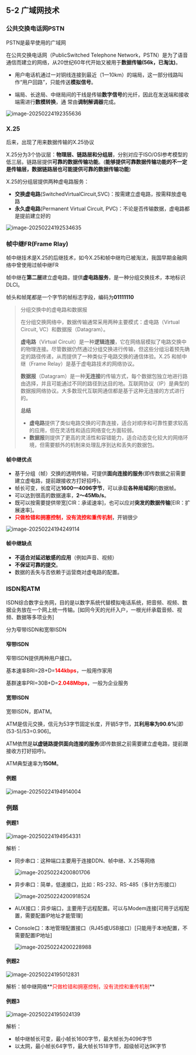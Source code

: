 ## 5-2 广域网技术

### 公共交换电话网PSTN

PSTN是最早使用的广域网

在公共交换电话网（PublicSwitched Telephone Network，PSTN）是为了语音通信而建立的网络，从20世纪60年代开始又被用于**数据传输(56k，已淘汰)**。

- 用户电话机通过一对铜线连接到最近（1一10km）的端局，这一部分线路叫作“用户回路”，只能传送**模拟信号**。

- 端局、长途局、中继局间的干线是传输**数字信号**的光纤，因此在发送端和接收端需进行**数模转换**，通
  常由**调制解调器**完成。

![image-20250224192355636](https://img.yatjay.top/md/20250224192355683.png)

### X.25

后来，出现了用来数据传输的X.25协议

X.25分为3个协议层：**物理层、链路层和分组层**，分别对应于ISO/OSI参考模型的低三层。链路层提供**可靠的数据传输功能**。(**能够提供可靠数据传输功能的不一定是传输层，数据链路层也可能提供可靠的数据传输功能**)

X.25的分组层提供两种虚电路服务：

- **交换虚电路**(SwitchedVirtualCircuit,SVC)：按需建立虚电路，按需释放虚电路
- **永久虚电路**(Permanent Virtual Circuit, PVC)：不论是否传输数据，虚电路都是提前建立好的

![image-20250224192534635](https://img.yatjay.top/md/20250224192534678.png)

### 帧中继FR(Frame Rlay)

帧中继技术是X.25的后继技术，如今X.25和帧中继均已被淘汰，我国早期金融网络中曾使用过帧中继FR

帧中继在**第二层**建立虚电路，提供**虚电路服务**，是一种分组交换技术，本地标识DLCI。

帧头和帧尾都是一个字节的帧标志字段，编码为**01111110**

> 分组交换中的虚电路和数据报
>
> 在分组交换网络中，数据传输通常采用两种主要模式：虚电路（Virtual Circuit, VC）和数据报（Datagram）。
>
> **虚电路**（Virtual Circuit）是一种**逻辑连接**，它在网络层模拟了电路交换中的物理连接。尽管数据仍然通过分组交换进行传输，但这些分组沿着预先确定的路径传递，从而提供了一种类似于电路交换的通信体验。X.25 和帧中继（Frame Relay）是基于虚电路技术的网络协议。
>
> **数据报**（Datagram）是一种**无连接**的传输方式，每个数据包独立地进行路由选择，并且可能通过不同的路径到达目的地。互联网协议（IP）是典型的数据报网络协议。大多数现代互联网通信都是基于这种无连接的方式进行的。
>
> **总结**
>
> - **虚电路**提供了类似电路交换的可靠连接，适合对顺序和可靠性要求较高的应用，但在灵活性和适应网络变化方面较弱。
> - **数据报**则提供了更高的灵活性和容错能力，适合动态变化较大的网络环境，但需要额外的机制来处理乱序到达和丢失的数据包。

#### 帧中继优点

- 基于分组（帧）交换的透明传输，可提供**面向连接的服务**(即传数据之前需要建立虚电路，提前跟接收方打好招呼)。
- 帧长可变，长度可达**1600一4096字节**，可以承载**各种局域网**的数据帧。
- 可以达到很高的数据速率，**2～45Mb/s**。
- 既可以按需要提供带宽[CIR：承诺速率]，也可以应对**突发的数据传输**[EIR：扩展速率]。
- **<font color="red">只做检错和拥塞控制，没有流控和重传机制</font>**，开销很少

![image-20250224194249114](https://img.yatjay.top/md/20250224194249185.png)

#### 帧中继缺点

- **不适合对延迟敏感的应用**（例如声音、视频）
- **不保证可靠的提交**。
- 数据的丢失与否依赖于运营商对虚电路的配置。

### ISDN和ATM

ISDN综合数字业务网，目的是以数字系统代替模拟电话系统，把音频、视频、数据业务放在一个网上统一传输。[如同今天的光纤入户，一根光纤承载音频、视频、数据等多项业务]

分为窄带ISDN和宽带ISDN

#### 窄带ISDN

窄带ISDN提供两种用户接口。

基本速率BRI=2B+D=<font color="red">**144kbps**</font>，一般用作家用

基群速率PRI=30B+D=<font color="red">**2.048Mbps**</font>，一般为企业服务

#### 宽带ISDN

宽带ISDN，即ATM。

ATM是信元交换，信元为53字节固定长度，开销5字节，其**利用率为90.6%**[即(53-5)/53=0.906]。

ATM依然是**以虚链路提供面向连接的服务**(即传数据之前需要建立虚电路，提前跟接收方打好招呼)。

ATM典型速率为**150M**。

#### 例题

![image-20250224194914004](https://img.yatjay.top/md/20250224194914036.png)

### 例题

#### 例题1

![image-20250224194954331](https://img.yatjay.top/md/20250224194954374.png)

解析：

- 同步串口：这种端口主要用于连接DDN、帧中继、X.25等网络

  ![image-20250224200801706](https://img.yatjay.top/md/20250224200801774.png)

- 异步串口：简单，低速接口，比如：RS-232、RS-485（多针方形接口）

  ![image-20250224200918524](https://img.yatjay.top/md/20250224200918593.png)

- AUX接口：异步端口，主要用于远程配置。可以与Modem连接[可用于远程配置，需要配置IP地址才能管理]

- Console口：本地管理配置接口（RJ45或USB接口）[只能用于本地配置，不需要配置IP地址]

  ![image-20250224200228988](https://img.yatjay.top/md/20250224200229038.png)

#### 例题2

![image-20250224195012831](https://img.yatjay.top/md/20250224195012880.png)

解析：帧中继网络**<font color="red">只做检错和拥塞控制，没有流控和重传机制</font>**

#### 例题3

![image-20250224195024139](https://img.yatjay.top/md/20250224195024181.png)

解析：

- 帧中继帧长可变，最小帧长1600字节，最大帧长为4096字节
- 以太网，最小帧长64字节，最大帧长1518字节，超级帧可达9K字节